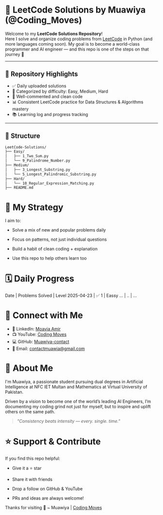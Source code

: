 # 🚀 LeetCode Solutions by Muawiya (@Coding_Moves)

Welcome to my **LeetCode Solutions Repository**!  
Here I solve and organize coding problems from [LeetCode](https://leetcode.com/u/Moavia_Amir/) in Python (and more languages coming soon). My goal is to become a world-class programmer and AI engineer — and this repo is one of the steps on that journey 💪

---

## 📌 Repository Highlights

- ✅ Daily uploaded solutions
- 🧠 Categorized by difficulty: Easy, Medium, Hard
- 🧪 Well-commented and clean code
- 📊 Consistent LeetCode practice for Data Structures & Algorithms mastery
- 📚 Learning log and progress tracking

---

## 📂 Structure

```bash
LeetCode-Solutions/
├── Easy/
│   ├── 1_Two_Sum.py
│   └── 9_Palindrome_Number.py
├── Medium/
│   ├── 3_Longest_Substring.py
│   └── 5_Longest_Palindromic_Substring.py
├── Hard/
│   └── 10_Regular_Expression_Matching.py
├── README.md
```
# 🧠 My Strategy
I aim to:

+ Solve a mix of new and popular problems daily

+ Focus on patterns, not just individual questions

+ Build a habit of clean coding + explanation

+ Use this repo to help others learn too

# 🗓️ Daily Progress

  Date       | Problems Solved | Level
  2025-04-23 | ✅ 1           | Eassy
  ...        | ..             | ...

# 🔗 Connect with Me

- 💼 LinkedIn: [Moavia Amir](https://linkedin.com/in/contactmuawia)
- 📺 YouTube: [Coding Moves](https://youtube.com/@Coding_Moves)
- 💻 GitHub: [Muawiya-contact](https://github.com/Muawiya-contact)
- 📧 Email: [contactmuawia@gmail.com](mailto:contactmuawia@gmail.com)

# 📌 About Me
I'm Muawiya, a passionate student pursuing dual degrees in Artificial Intelligence at NFC IET Multan and Mathematics at Virtual University of Pakistan.

Driven by a vision to become one of the world’s leading AI Engineers, I’m documenting my coding grind not just for myself, but to inspire and uplift others on the same path.

> *"Consistency beats intensity — every. single. time."*

# ⭐ Support & Contribute
If you find this repo helpful:

+ Give it a ⭐ star

+ Share it with friends

+ Drop a follow on GitHub & YouTube

+ PRs and ideas are always welcome!

Thanks for visiting 🙌
~ Muawiya | [Coding Moves](youtube.com/@Coding_Moves)



